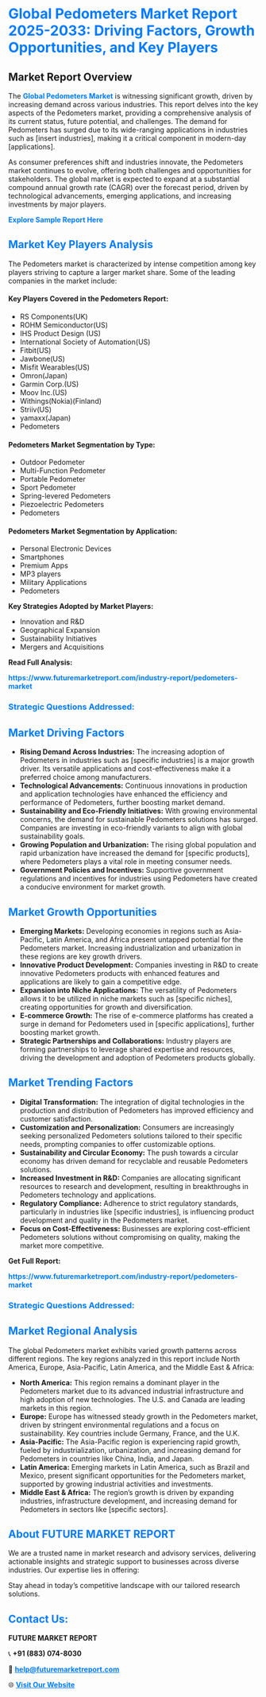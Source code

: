 <h1 style="color: #007BFF;">Global Pedometers Market Report 2025-2033: Driving Factors, Growth Opportunities, and Key Players</h1>

<section id="overview">
<h2>Market Report Overview</h2>
<p>The <a href="https://www.futuremarketreport.com/industry-report/pedometers-market" style="color: #007BFF; text-decoration: none;"><strong>Global Pedometers Market</strong></a> is witnessing significant growth, driven by increasing demand across various industries. This report delves into the key aspects of the Pedometers market, providing a comprehensive analysis of its current status, future potential, and challenges. The demand for Pedometers has surged due to its wide-ranging applications in industries such as [insert industries], making it a critical component in modern-day [applications].</p>
<p>As consumer preferences shift and industries innovate, the Pedometers market continues to evolve, offering both challenges and opportunities for stakeholders. The global market is expected to expand at a substantial compound annual growth rate (CAGR) over the forecast period, driven by technological advancements, emerging applications, and increasing investments by major players.</p>
</section>

<section id="overview">
<p><a href="https://www.futuremarketreport.com/request-sample/reportId=100897" style="color: #007BFF; text-decoration: none;"><strong>Explore Sample Report Here</strong></a></p>
</section>

<section id="key-players">
<h2 style="color: #007BFF;">Market Key Players Analysis</h2>
<p>The Pedometers market is characterized by intense competition among key players striving to capture a larger market share. Some of the leading companies in the market include:</p>
<h4>Key Players Covered in the Pedometers Report:</h4>
<ul><li>RS Components(UK)</li><li>ROHM Semiconductor(US)</li><li>IHS Product Design (US)</li><li>International Society of Automation(US)</li><li>Fitbit(US)</li><li>Jawbone(US)</li><li>Misfit Wearables(US)</li><li>Omron(Japan)</li><li>Garmin Corp.(US)</li><li>Moov Inc.(US)</li><li>Withings(Nokia)(Finland)</li><li>Striiv(US)</li><li>yamaxx(Japan)</li><li>Pedometers</li></ul>
<h4>Pedometers Market Segmentation by Type:</h4>
<ul><li>Outdoor Pedometer</li><li>Multi-Function Pedometer</li><li>Portable Pedometer</li><li>Sport Pedometer</li><li>Spring-levered Pedometers</li><li>Piezoelectric Pedometers</li><li>Pedometers</li></ul>

<h4>Pedometers Market Segmentation by Application:</h4>
<ul><li>Personal Electronic Devices</li><li>Smartphones</li><li>Premium Apps</li><li>MP3 players</li><li>Military Applications</li><li>Pedometers</li></ul>
<p><strong>Key Strategies Adopted by Market Players:</strong></p>
<ul>
<li>Innovation and R&D</li>
<li>Geographical Expansion</li>
<li>Sustainability Initiatives</li>
<li>Mergers and Acquisitions</li>
</ul>
</section>

<section>
<p><strong>Read Full Analysis: </strong></p><a href="https://www.futuremarketreport.com/industry-report/pedometers-market" style="color: #007BFF; text-decoration: none;"><strong>https://www.futuremarketreport.com/industry-report/pedometers-market</strong></a>
<h3 style="color: #007BFF;">Strategic Questions Addressed:</h3>
</section>

<section id="driving-factors">
<h2 style="color: #007BFF;">Market Driving Factors</h2>
<ul>
<li><strong>Rising Demand Across Industries:</strong> The increasing adoption of Pedometers in industries such as [specific industries] is a major growth driver. Its versatile applications and cost-effectiveness make it a preferred choice among manufacturers.</li>
<li><strong>Technological Advancements:</strong> Continuous innovations in production and application technologies have enhanced the efficiency and performance of Pedometers, further boosting market demand.</li>
<li><strong>Sustainability and Eco-Friendly Initiatives:</strong> With growing environmental concerns, the demand for sustainable Pedometers solutions has surged. Companies are investing in eco-friendly variants to align with global sustainability goals.</li>
<li><strong>Growing Population and Urbanization:</strong> The rising global population and rapid urbanization have increased the demand for [specific products], where Pedometers plays a vital role in meeting consumer needs.</li>
<li><strong>Government Policies and Incentives:</strong> Supportive government regulations and incentives for industries using Pedometers have created a conducive environment for market growth.</li>
</ul>
</section>

<section id="growth-opportunities">
<h2 style="color: #007BFF;">Market Growth Opportunities</h2>
<ul>
<li><strong>Emerging Markets:</strong> Developing economies in regions such as Asia-Pacific, Latin America, and Africa present untapped potential for the Pedometers market. Increasing industrialization and urbanization in these regions are key growth drivers.</li>
<li><strong>Innovative Product Development:</strong> Companies investing in R&D to create innovative Pedometers products with enhanced features and applications are likely to gain a competitive edge.</li>
<li><strong>Expansion into Niche Applications:</strong> The versatility of Pedometers allows it to be utilized in niche markets such as [specific niches], creating opportunities for growth and diversification.</li>
<li><strong>E-commerce Growth:</strong> The rise of e-commerce platforms has created a surge in demand for Pedometers used in [specific applications], further boosting market growth.</li>
<li><strong>Strategic Partnerships and Collaborations:</strong> Industry players are forming partnerships to leverage shared expertise and resources, driving the development and adoption of Pedometers products globally.</li>
</ul>
</section>

<section id="trending-factors">
<h2 style="color: #007BFF;">Market Trending Factors</h2>
<ul>
<li><strong>Digital Transformation:</strong> The integration of digital technologies in the production and distribution of Pedometers has improved efficiency and customer satisfaction.</li>
<li><strong>Customization and Personalization:</strong> Consumers are increasingly seeking personalized Pedometers solutions tailored to their specific needs, prompting companies to offer customizable options.</li>
<li><strong>Sustainability and Circular Economy:</strong> The push towards a circular economy has driven demand for recyclable and reusable Pedometers solutions.</li>
<li><strong>Increased Investment in R&D:</strong> Companies are allocating significant resources to research and development, resulting in breakthroughs in Pedometers technology and applications.</li>
<li><strong>Regulatory Compliance:</strong> Adherence to strict regulatory standards, particularly in industries like [specific industries], is influencing product development and quality in the Pedometers market.</li>
<li><strong>Focus on Cost-Effectiveness:</strong> Businesses are exploring cost-efficient Pedometers solutions without compromising on quality, making the market more competitive.</li>
</ul>
</section>

<section>
<p><strong>Get Full Report: </strong></p><a href="https://www.futuremarketreport.com/industry-report/pedometers-market" style="color: #007BFF; text-decoration: none;"><strong>https://www.futuremarketreport.com/industry-report/pedometers-market</strong></a>
<h3 style="color: #007BFF;">Strategic Questions Addressed:</h3>
</section>


<section id="regional-analysis">
<h2 style="color: #007BFF;">Market Regional Analysis</h2>
<p>The global Pedometers market exhibits varied growth patterns across different regions. The key regions analyzed in this report include North America, Europe, Asia-Pacific, Latin America, and the Middle East & Africa:</p>
<ul>
<li><strong>North America:</strong> This region remains a dominant player in the Pedometers market due to its advanced industrial infrastructure and high adoption of new technologies. The U.S. and Canada are leading markets in this region.</li>
<li><strong>Europe:</strong> Europe has witnessed steady growth in the Pedometers market, driven by stringent environmental regulations and a focus on sustainability. Key countries include Germany, France, and the U.K.</li>
<li><strong>Asia-Pacific:</strong> The Asia-Pacific region is experiencing rapid growth, fueled by industrialization, urbanization, and increasing demand for Pedometers in countries like China, India, and Japan.</li>
<li><strong>Latin America:</strong> Emerging markets in Latin America, such as Brazil and Mexico, present significant opportunities for the Pedometers market, supported by growing industrial activities and investments.</li>
<li><strong>Middle East & Africa:</strong> The region’s growth is driven by expanding industries, infrastructure development, and increasing demand for Pedometers in sectors like [specific sectors].</li>
</ul>
</section>

<footer>
<h2 style="color: #007BFF;">About FUTURE MARKET REPORT</h2>
<p>We are a trusted name in market research and advisory services, delivering actionable insights and strategic support to businesses across diverse industries. Our expertise lies in offering:</p>

<p>Stay ahead in today’s competitive landscape with our tailored research solutions.</p>

<h2 style="color: #007BFF;">Contact Us:</h2>
<p><strong>FUTURE MARKET REPORT</strong></p>
<p>📞 <strong>+91 (883) 074-8030</strong></p>
<p>📧 <strong><a href="mailto:help@futuremarketreport.com" style="color: #007BFF;">help@futuremarketreport.com</a></strong></p>
<p>🌐 <strong><a href="https://www.futuremarketreport.com/" style="color: #007BFF;">Visit Our Website</a></strong></p>
</footer>